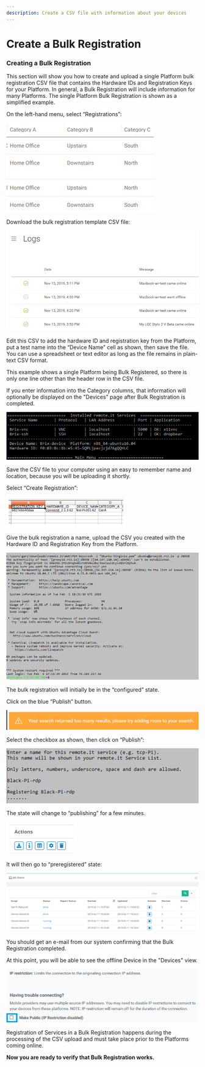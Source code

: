 ```yaml
---
description: Create a CSV file with information about your devices
---
```


# Create a Bulk Registration

### **Creating a Bulk Registration**

This section will show you how to create and upload a single Platform bulk registration CSV file that contains the Hardware IDs and Registration Keys for your Platform.  In general, a Bulk Registration will include information for many Platforms.  The single Platform Bulk Registration is shown as a simplified example.

On the left-hand menu, select “Registrations”:

![](../../.gitbook/assets/image%20%28339%29.png)

Download the bulk registration template CSV file:

![](../../.gitbook/assets/image%20%28283%29.png)

Edit this CSV to add the hardware ID and registration key from the Platform, put a test name into the “Device Name” cell as shown, then save the file.  You can use a spreadsheet or text editor as long as the file remains in plain-text CSV format.

This example shows a single Platform being Bulk Registered, so there is only one line other than the header row in the CSV file.

If you enter information into the Category columns, that information will optionally be displayed on the "Devices" page after Bulk Registration is completed.

![](../../.gitbook/assets/image%20%28319%29.png)

Save the CSV file to your computer using an easy to remember name and location, because you will be uploading it shortly.

Select “Create Registration”:

![](../../.gitbook/assets/image%20%28114%29.png)

Give the bulk registration a name, upload the CSV you created with the Hardware ID and Registration Key from the Platform.

![](../../.gitbook/assets/image%20%28288%29.png)

The bulk registration will initially be in the “configured” state.  

Click on the blue “Publish” button.

![](../../.gitbook/assets/image%20%2843%29.png)

Select the checkbox as shown, then click on “Publish”:

![](../../.gitbook/assets/image%20%28198%29.png)

The state will change to “publishing” for a few minutes.

![](../../.gitbook/assets/image%20%28303%29.png)

It will then go to “preregistered” state:

![](../../.gitbook/assets/image%20%28122%29.png)

You should get an e-mail from our system confirming that the Bulk Registration completed.

At this point, you will be able to see the offline Device in the "Devices" view.  

![](../../.gitbook/assets/image%20%28124%29.png)

Registration of Services in a Bulk Registration happens during the processing of the CSV upload and must take place prior to the Platforms coming online.

**Now you are ready to verify that Bulk Registration works.**  


